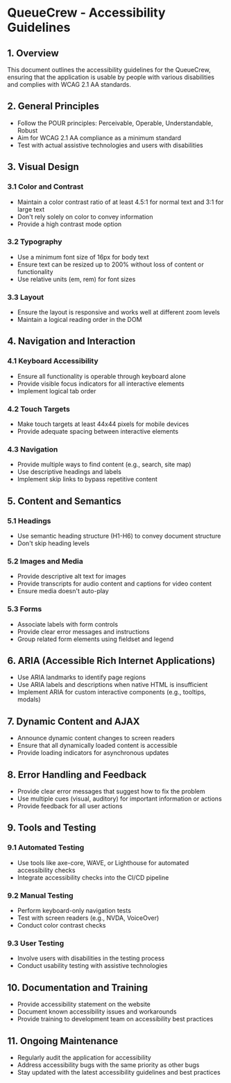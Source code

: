 # QueueCrew - Accessibility Guidelines

## 1. Overview

This document outlines the accessibility guidelines for the QueueCrew, ensuring that the application is usable by people with various disabilities and complies with WCAG 2.1 AA standards.

## 2. General Principles

- Follow the POUR principles: Perceivable, Operable, Understandable, Robust
- Aim for WCAG 2.1 AA compliance as a minimum standard
- Test with actual assistive technologies and users with disabilities

## 3. Visual Design

### 3.1 Color and Contrast
- Maintain a color contrast ratio of at least 4.5:1 for normal text and 3:1 for large text
- Don't rely solely on color to convey information
- Provide a high contrast mode option

### 3.2 Typography
- Use a minimum font size of 16px for body text
- Ensure text can be resized up to 200% without loss of content or functionality
- Use relative units (em, rem) for font sizes

### 3.3 Layout
- Ensure the layout is responsive and works well at different zoom levels
- Maintain a logical reading order in the DOM

## 4. Navigation and Interaction

### 4.1 Keyboard Accessibility
- Ensure all functionality is operable through keyboard alone
- Provide visible focus indicators for all interactive elements
- Implement logical tab order

### 4.2 Touch Targets
- Make touch targets at least 44x44 pixels for mobile devices
- Provide adequate spacing between interactive elements

### 4.3 Navigation
- Provide multiple ways to find content (e.g., search, site map)
- Use descriptive headings and labels
- Implement skip links to bypass repetitive content

## 5. Content and Semantics

### 5.1 Headings
- Use semantic heading structure (H1-H6) to convey document structure
- Don't skip heading levels

### 5.2 Images and Media
- Provide descriptive alt text for images
- Provide transcripts for audio content and captions for video content
- Ensure media doesn't auto-play

### 5.3 Forms
- Associate labels with form controls
- Provide clear error messages and instructions
- Group related form elements using fieldset and legend

## 6. ARIA (Accessible Rich Internet Applications)

- Use ARIA landmarks to identify page regions
- Use ARIA labels and descriptions when native HTML is insufficient
- Implement ARIA for custom interactive components (e.g., tooltips, modals)

## 7. Dynamic Content and AJAX

- Announce dynamic content changes to screen readers
- Ensure that all dynamically loaded content is accessible
- Provide loading indicators for asynchronous updates

## 8. Error Handling and Feedback

- Provide clear error messages that suggest how to fix the problem
- Use multiple cues (visual, auditory) for important information or actions
- Provide feedback for all user actions

## 9. Tools and Testing

### 9.1 Automated Testing
- Use tools like axe-core, WAVE, or Lighthouse for automated accessibility checks
- Integrate accessibility checks into the CI/CD pipeline

### 9.2 Manual Testing
- Perform keyboard-only navigation tests
- Test with screen readers (e.g., NVDA, VoiceOver)
- Conduct color contrast checks

### 9.3 User Testing
- Involve users with disabilities in the testing process
- Conduct usability testing with assistive technologies

## 10. Documentation and Training

- Provide accessibility statement on the website
- Document known accessibility issues and workarounds
- Provide training to development team on accessibility best practices

## 11. Ongoing Maintenance

- Regularly audit the application for accessibility
- Address accessibility bugs with the same priority as other bugs
- Stay updated with the latest accessibility guidelines and best practices
